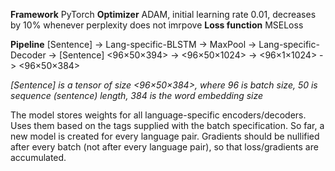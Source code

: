 **Framework** PyTorch
**Optimizer** ADAM, initial learning rate 0.01, decreases by 10% whenever perplexity does not imrpove
**Loss function** MSELoss

**Pipeline**
[Sentence]  -> Lang-specific-BLSTM -> MaxPool     -> Lang-specific-Decoder -> [Sentence]
<96×50×394> -> <96×50×1024> -> <96×1×1024> -> <96×50×384>

*[Sentence] is a tensor of size <96×50×384>, where 96 is batch size, 50 is sequence (sentence) length, 384 is the word embedding size*

The model stores weights for all language-specific encoders/decoders. Uses them based on the tags supplied with the batch specification.
So far, a new model is created for every language pair. Gradients should be nullified after every batch (not after every language pair), so that loss/gradients are accumulated.
